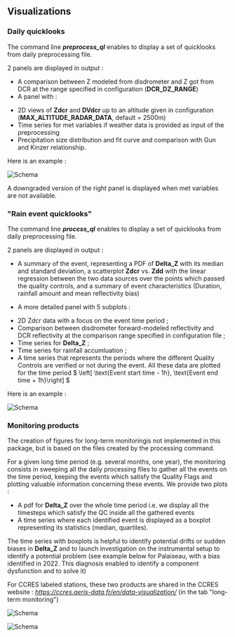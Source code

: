 ## Visualizations

### Daily quicklooks

The command line ***preprocess_ql*** enables to display a set of quicklooks from daily preprocessing file.

2 panels are displayed in output :

- A comparison between Z modeled from disdrometer and Z got from DCR at the range specified in configuration (**DCR_DZ_RANGE**)
- A panel with :
* 2D views of **Zdcr** and **DVdcr** up to an altitude given in configuration (**MAX_ALTITUDE_RADAR_DATA**, default = 2500m)
* Time series for met variables if weather data is provided as input of the preprocessing
* Precipitation size distribution and fit curve and comparison with Gun and Kinzer relationship.

Here is an example :

 ![Schema](../assets/_QLdaily.png)

 A downgraded version of the right panel is displayed when met variables are not available.



 ###  "Rain event quicklooks"

 The command line ***process_ql*** enables to display a set of quicklooks from daily preprocessing file.

2 panels are displayed in output :

- A summary of the event, representing a PDF of **Delta_Z** with its median and standard deviation, a scatterplot **Zdcr** vs. **Zdd** with the linear regression between the two data sources over the points which passed the quality controls, and a summary of event characteristics (Duration, rainfall amount and mean reflectivity bias)

- A more detailed panel with 5 subplots :
* 2D Zdcr data with a focus on the event time period ;
* Comparison between disdrometer forward-modeled reflectivity and DCR reflectivity at the comparison range specified in configuration file ;
* Time series for **Delta_Z** ;
* Time series for rainfall accumluation ;
* A time series that represents the periods where the different Quality Controls are verified or not during the event.
All these data are plotted for the time period $ \left[ \text{Event start time - 1h}, \text{Event end time + 1h}\right] $


 Here is an example :

  ![Schema](../assets/_QLprocessed.png)


### Monitoring products

The creation of figures for long-term monitoringis not implemented in this package, but is based on the files created by the processing command.

For a given long time period (e.g. several months, one year), the monitoring consists in sweeping all the daily processing files to gather all the events on the time period, keeping the events which satisfy the Quality Flags and plotting valuable information concerning these events.
We provide two plots :
- A pdf for **Delta_Z** over the whole time period i.e. we display all the timesteps which satisfy the QC inside all the gathered events
- A time series where each identified event is displayed as a boxplot representing its statistics (median, quartiles).

The time series with boxplots is helpful to identify potential drifts or sudden biases in **Delta_Z** and to launch investigation on the instrumental setup to identify a potential problem (see example below for Palaiseau, with a bias identified in 2022. This diagnosis enabled to identify a component dysfunction and to solve it)

For CCRES labeled stations, these two products are shared in the CCRES website : *https://ccres.aeris-data.fr/en/data-visualization/* (in the tab "long-term monitoring")

![Schema](../assets/palaiseau_basta-parsivel-ws_calib-monitoring_all.png)

![Schema](../assets/palaiseau_basta-parsivel-ws_pdf_all.png)
